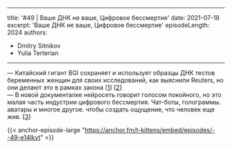 
---
title: '#49 | Ваше ДНК не ваше, Цифровое бессмертие'
date: 2021-07-18
excerpt: 'Ваше ДНК не ваше, Цифровое бессмертие'
episodeLength: 2024
authors:
  - Dmitry Sitnikov
  - Yulia Terterian
---

— Китайский гигант BGI сохраняет и использует образцы ДНК тестов беременных женщин для своих исследований, как выяснили Reuters, но они делают это в рамках закона [[1](https://www.reuters.com/investigates/special-report/health-china-bgi-dna/)] [[2](https://www.bgi.com/global/molecular-genetics/nifty-non-invasive-prenatal-testing/the-nifty-test-non-invasive-prenatal-testing/)]<br/>
— В новой документалке нейросеть говорит голосом покойного, но это малая часть индустрии цифрового бессмертия.  Чат-боты, голограммы. аватары и многое другое. чтобы создать ощущение, что человек еще жив. [[3](https://habr.com/ru/news/t/568222/)]

{{< anchor-episode-large "https://anchor.fm/t-kittens/embed/episodes/--49-e14lkvt" >}}
